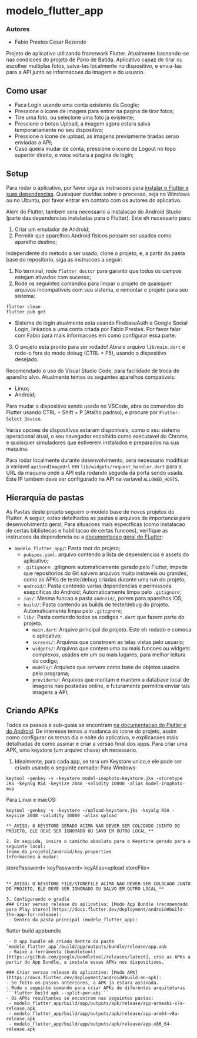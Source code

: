 # modelo_flutter_app

### Autores
- Fabio Prestes Cesar Rezende

Projeto de aplicativo utilizando framework Flutter. Atualmente baseando-se nas condicoes do projeto de Pano de Batida.
Aplicativo capaz de tirar ou escolher multiplas fotos, salva-las localmente no dispositivo, e envia-las para a API junto as informacoes da imagem e do usuario.

## Como usar

- Faca Login usando uma conta existente da Google;
- Pressione o icone de imagem para entrar na pagina de tirar fotos;
- Tire uma foto, ou selecione uma foto ja existente;
- Pressione o botao Upload, a imagem agora estara salva temporariamente no seu dispositivo;
- Pressione o icone de upload, as imagens previamente tiradas serao enviadas a API;
- Caso queira mudar de conta, pressione o icone de Logout no topo superior direito, e voce voltara a pagina de login;

## Setup

Para rodar o aplicativo, por favor siga as instrucoes para [instalar o Flutter e suas dependencias](https://docs.flutter.dev/get-started/install). Quaisquer duvidas sobre o processo, seja no Windows ou no Ubuntu, por favor entrar em contato com os autores do aplicativo.

Alem do Flutter, tambem sera necessario a instalacao do Android Studio (parte das dependencias instaladas para o Flutter). Este eh necessario para:
1. Criar um emulador de Android;
2. Permitir que aparelhos Android fisicos possam ser usados como aparelho destino;

Independente do metodo a ser usado, clone o projeto, e, a partir da pasta base do repositorio, siga as instrucoes a seguir:

1. No terminal, rode `flutter doctor` para garantir que todos os campos estejam ativados com sucesso;
2. Rode os seguintes comandos para limpar o projeto de quaisquer arquivos incompativeis com seu sistema, e remontar o projeto para seu sistema:
```
flutter clean
flutter pub get
```
- Sistema de login atualmente esta usando FirebaseAuth e Google Social Login, linkados a uma conta criada por Fabio Prestes. Por favor falar com Fabio para mais informacoes em como configurar essa parte.

3. O projeto esta pronto para ser rodado! Abra o arquivo `lib/main.dart` e rode-o fora do modo debug (CTRL + F5), usando o dispositivo desejado. 

Recomendado o uso do Visual Studio Code, para facilidade de troca de aparelho alvo. Atualmente temos os seguintes aparelhos compativeis:
- Linux;
- Android;

Para mudar o dispositivo sendo usado no VSCode, abra os comandos do Flutter usando CTRL + Shift + P (Atalho padrao), e procure por `Flutter: Select Device`. 

Varias opcoes de dispositivos estaram disponiveis, como o seu sistema operacional atual, o seu navegador escolhido como executavel do Chrome, e quaisquer simuladores que estiverem instalados e preparados na sua maquina.

Para rodar localmente durante desenvolvimento, sera necessario modificar a variavel `apiSendImageUrl` em `lib/widgets/request_handler.dart` para a URL da maquina onde a API esta rodando seguida da porta sendo usada. Este IP tambem deve ser configurado na API na variavel `ALLOWED_HOSTS`.

## Hierarquia de pastas

As Pastas deste projeto seguem o modelo base de novos projetos do Flutter. A seguir, estao detalhados as pastas e arquivos de importancia para desenvolvimento geral; Para situacoes mais especificas (como instalacao de certas bibliotecas e habilitacao de certas funcoes), verifique as instrucoes da dependencia ou a [documentacao geral do FLutter](https://docs.flutter.dev/):

- `modelo_flutter_app/`: Pasta root do projeto;
    - `pubspec.yaml`: arquivo contendo a lista de dependencias e assets do aplicativo;
    - `.gitignore`: .gitignore automaticamente gerado pelo Flutter, impede que repositorios do Git salvem arquivos muito instaveis ou grandes, como as APKs de teste/debug criadas durante uma run do projeto;
    - `android/`: Pasta contendo varias dependencias e permissoes esepcificas do Android; Automaticamente limpa pelo `.gitignore`;
    - `ios/`: Mesma funcao a pasta `android/`, porem para aparelhos iOS;
    - `build/`: Pasta contendo as builds de teste/debug do projeto. Automaticamente limpa pelo `.gitignore`;
    - `lib/`: Pasta contendo todos os codigos `*.dart` que fazem parte do projeto.
        - `main.dart`: Arquivo principal do projeto. Este eh rodado e comeca o aplicativo;
        - `screens/`: Arquivos que constroem as telas vistas pelo usuario;
        - `widgets/`: Arquivos que contem uma ou mais funcoes ou widgets complexos, usados em um ou mais lugares, para melhor leitura do codigo;
        - `models/`: Arquivos que servem como base de objetos usados pelo programa;
        - `providers/`: Arquivos que montam e mantem a database local de imagens nao postadas online, e futuramente permitira enviar tais imagens a API;


## Criando APKs
Todos os passos e sub-guias se encontram [na documentacao do Flutter e do Android](https://docs.flutter.dev/deployment/android). De interesse temos a mudanca do icone do projeto, assim como configurar os temas dia e noite do aplicativo, e explicacoes mais detalhadas de como assinar e criar a versao final dos apps.
Para criar uma APK, uma keystore (um arquivo chave) eh necessario.
1. Idealmente, para cada app, se tera um Keystore unico,e ele pode ser criado usando o seguinte comado:
Para Windows:
```
keytool -genkey -v -keystore model-inophoto-keystore.jks -storetype JKS -keyalg RSA -keysize 2048 -validity 10000 -alias model-inophoto-mvp
```

Para Linux e macOS:
```
keytool -genkey -v -keystore ~/upload-keystore.jks -keyalg RSA -keysize 2048 -validity 10000 -alias upload

**_AVISO: O KEYSTORE GERADO ACIMA NAO DEVER SER COLCOADO JUINTO DO PROJETO, ELE DEVE SER IGNORADO OU SAVO EM OUTRO LOCAL_**

2. Em seguida, insira o caminho absoluto para o Keystore gerado para o seguinte local:
[nome_do_projeto]/android/key.properties
Informacoes a mudar:
```
storePassword=<password-from-previous-step>
keyPassword=<password-from-previous-step>
keyAlias=upload
storeFile=<keystore-file-location>
```

**_AVISO: O KEYSTORE FILE/STOREFILE ACIMA NAO DEVER SER COLOCADO JUNTO DO PROJETO, ELE DEVE SER IGNORADO OU SALVO EM OUTRO LOCAL_**

3. Configurando o gradle
### Criar versao release do aplicativo: [Modo App Bundle (recomendado para Play Store)](https://docs.flutter.dev/deployment/android#build-the-app-for-release):
 - Dentro da pasta principal (modelo_flutter_app):
```
flutter build appbundle
```
 - O app bundle eh criado dentro da pasta `modelo_flutter_app`/build/app/outputs/bundle/release/app.aab
 - Baixe a ferramenta (bundletool)[https://github.com/google/bundletool/releases/latest], crie as APKs a partir do App Bundle, e instale essas APKs nos dispositivos.

### Criar versao release do aplicativo: [Modo APK](https://docs.flutter.dev/deployment/android#build-an-apk):
- Se feito os passos anteriores, a APK ja estara assinada.
- Rode o seguinte comando para criar APKs de diferentes arquiteturas
```flutter build apk --split-per-abi```
- Os APKs resultantes se encontram nas seguintes pastas:
 - modelo_flutter_app/build/app/outputs/apk/release/app-armeabi-v7a-release.apk
 - modelo_flutter_app/build/app/outputs/apk/release/app-arm64-v8a-release.apk
 - modelo_flutter_app/build/app/outputs/apk/release/app-x86_64-release.apk